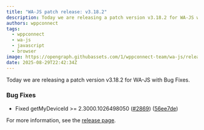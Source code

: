 ```yaml
---
title: "WA-JS patch release: v3.18.2"
description: Today we are releasing a patch version v3.18.2 for WA-JS with Bug Fixes.
authors: wppconnect
tags:
  - wppconnect
  - wa-js
  - javascript
  - browser
image: https://opengraph.githubassets.com/1/wppconnect-team/wa-js/releases/tag/v3.18.2
date: 2025-08-29T22:42:34Z
---
```


Today we are releasing a patch version v3.18.2 for WA-JS with Bug Fixes.

<!--truncate-->

### Bug Fixes

* Fixed getMyDeviceId >= 2.3000.1026498050 ([#2869](https://github.com/wppconnect-team/wa-js/issues/2869)) ([56ee7de](https://github.com/wppconnect-team/wa-js/commit/56ee7de458fcd62ef59409cd307b1cc5ef9d76ec))

For more information, see the [release page](https://github.com/wppconnect-team/wa-js/releases/tag/v3.18.2).